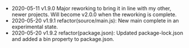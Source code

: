 - 2020-05-11 v1.9.0 Major reworking to bring it in line with my other, newer projects. Will become v2.0.0 when the reworking is complete.
- 2020-05-20 v1.9.1 refactor(source/main.js): New main complete in an experimental state.
- 2020-05-20 v1.9.2 refactor(package.json): Updated package-lock.json and added a bin property to package.json.
